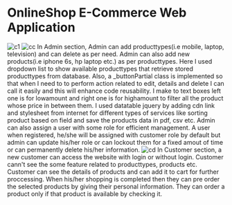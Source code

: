 # OnlineShop E-Commerce Web Application

![c1](https://github.com/user-attachments/assets/c02b6d13-6f9c-4aa8-af51-bd6fed0a68e8)
![cc](https://github.com/user-attachments/assets/722d3e15-e269-4e91-97d2-b6797da1d6c7)
In Admin section, Admin can add producttypes(i.e mobile, laptop, television) and can delete as per need. Admin can also add new products(i.e iphone 6s, hp laptop etc.) as per producttypes. Here I used dropdown list to show available producttypes that retrieve stored producttypes from database. Also, a _buttonPartial class is implemented so that when I need to to perform action related to edit, details and delete I can call it easily and this will enhance code reusability. I make to text boxes left one is for lowamount and right one is for highamount to filter all the product whose price in between them. I used datatable jquery by adding cdn link and stylesheet from internet for different types of services like sorting product based on field and save the products data in pdf, csv etc. Admin can also assign a user with some role for efficient management. A user when registered, he/she will be assigned with customer role by default but admin can update his/her role or can lockout them for a fixed amout of time or can permanently delete his/her information.
![cd](https://github.com/user-attachments/assets/cf53dfd7-cebc-4bcb-8fb6-8650dac887f3)
In Customer section, a new customer can access the website with login or without login. Customer cann't see the some feature related to producttypes, products etc. Customer can see the details of products and can add it to cart for further proccessing. When his/her shopping is completed then they can pre order the selected products by giving their personal information.
They can order a product only if that product is available by checking it. 
